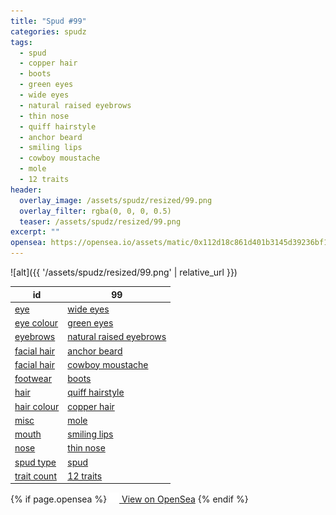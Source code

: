 ```yaml
---
title: "Spud #99"
categories: spudz
tags:
  - spud
  - copper hair
  - boots
  - green eyes
  - wide eyes
  - natural raised eyebrows
  - thin nose
  - quiff hairstyle
  - anchor beard
  - smiling lips
  - cowboy moustache
  - mole
  - 12 traits
header:
  overlay_image: /assets/spudz/resized/99.png
  overlay_filter: rgba(0, 0, 0, 0.5)
  teaser: /assets/spudz/resized/99.png
excerpt: ""
opensea: https://opensea.io/assets/matic/0x112d18c861d401b3145d39236bf149f01e18beed/99
---
```

![alt]({{ '/assets/spudz/resized/99.png' | relative_url }})

| id | 99 |
|-|-|
| <a href="/traits/eye/#trait-type">eye</a> | <a href="/traits/eye/wide-eyes/1/#trait">wide eyes</a> |
| <a href="/traits/eye-colour/#trait-type">eye colour</a> | <a href="/traits/eye-colour/green-eyes/1/#trait">green eyes</a> |
| <a href="/traits/eyebrows/#trait-type">eyebrows</a> | <a href="/traits/eyebrows/natural-raised-eyebrows/1/#trait">natural raised eyebrows</a> |
| <a href="/traits/facial-hair/#trait-type">facial hair</a> | <a href="/traits/facial-hair/anchor-beard/1/#trait">anchor beard</a> |
| <a href="/traits/facial-hair/#trait-type">facial hair</a> | <a href="/traits/facial-hair/cowboy-moustache/1/#trait">cowboy moustache</a> |
| <a href="/traits/footwear/#trait-type">footwear</a> | <a href="/traits/footwear/boots/1/#trait">boots</a> |
| <a href="/traits/hair/#trait-type">hair</a> | <a href="/traits/hair/quiff-hairstyle/1/#trait">quiff hairstyle</a> |
| <a href="/traits/hair-colour/#trait-type">hair colour</a> | <a href="/traits/hair-colour/copper-hair/1/#trait">copper hair</a> |
| <a href="/traits/misc/#trait-type">misc</a> | <a href="/traits/misc/mole/1/#trait">mole</a> |
| <a href="/traits/mouth/#trait-type">mouth</a> | <a href="/traits/mouth/smiling-lips/1/#trait">smiling lips</a> |
| <a href="/traits/nose/#trait-type">nose</a> | <a href="/traits/nose/thin-nose/1/#trait">thin nose</a> |
| <a href="/traits/spud-type/#trait-type">spud type</a> | <a href="/traits/spud-type/spud/1/#trait">spud</a> |
| <a href="/traits/trait-count/#trait-type">trait count</a> | <a href="/traits/trait-count/12-traits/1/#trait">12 traits</a> |

{% if page.opensea %}
<a href="{{page.opensea}}" class="btn btn--info" onclick="window.open(this.href, '_blank'); return false;"><img src="/assets/images/opensea.svg" width="16px"><span>  View on OpenSea</span></a>
{% endif %}
